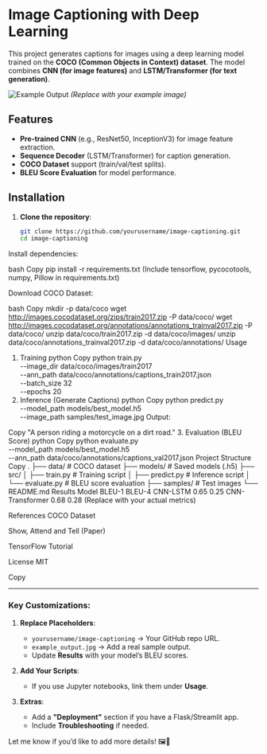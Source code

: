 # Image Captioning with Deep Learning

This project generates captions for images using a deep learning model trained on the **COCO (Common Objects in Context) dataset**. The model combines **CNN (for image features)** and **LSTM/Transformer (for text generation)**.

![Example Output](example_output.jpg) *(Replace with your example image)*

## Features
- **Pre-trained CNN** (e.g., ResNet50, InceptionV3) for image feature extraction.
- **Sequence Decoder** (LSTM/Transformer) for caption generation.
- **COCO Dataset** support (train/val/test splits).
- **BLEU Score Evaluation** for model performance.

## Installation
1. **Clone the repository**:
   ```bash
   git clone https://github.com/yourusername/image-captioning.git
   cd image-captioning
Install dependencies:

bash
Copy
pip install -r requirements.txt
(Include tensorflow, pycocotools, numpy, Pillow in requirements.txt)

Download COCO Dataset:

bash
Copy
mkdir -p data/coco
wget http://images.cocodataset.org/zips/train2017.zip -P data/coco/
wget http://images.cocodataset.org/annotations/annotations_trainval2017.zip -P data/coco/
unzip data/coco/train2017.zip -d data/coco/images/
unzip data/coco/annotations_trainval2017.zip -d data/coco/annotations/
Usage
1. Training
python
Copy
python train.py \
  --image_dir data/coco/images/train2017 \
  --ann_path data/coco/annotations/captions_train2017.json \
  --batch_size 32 \
  --epochs 20
2. Inference (Generate Captions)
python
Copy
python predict.py \
  --model_path models/best_model.h5 \
  --image_path samples/test_image.jpg
Output:

Copy
"A person riding a motorcycle on a dirt road."
3. Evaluation (BLEU Score)
python
Copy
python evaluate.py \
  --model_path models/best_model.h5 \
  --ann_path data/coco/annotations/captions_val2017.json
Project Structure
Copy
.
├── data/                  # COCO dataset
├── models/                # Saved models (.h5)
├── src/
│   ├── train.py           # Training script
│   ├── predict.py         # Inference script
│   └── evaluate.py        # BLEU score evaluation
├── samples/               # Test images
└── README.md
Results
Model	BLEU-1	BLEU-4
CNN-LSTM	0.65	0.25
CNN-Transformer	0.68	0.28
(Replace with your actual metrics)

References
COCO Dataset

Show, Attend and Tell (Paper)

TensorFlow Tutorial

License
MIT

Copy

---

### Key Customizations:
1. **Replace Placeholders**:
   - `yourusername/image-captioning` → Your GitHub repo URL.
   - `example_output.jpg` → Add a real sample output.
   - Update **Results** with your model’s BLEU scores.

2. **Add Your Scripts**:
   - If you use Jupyter notebooks, link them under **Usage**.

3. **Extras**:
   - Add a **"Deployment"** section if you have a Flask/Streamlit app.
   - Include **Troubleshooting** if needed.

Let me know if you’d like to add more details! 🖼️🤖
